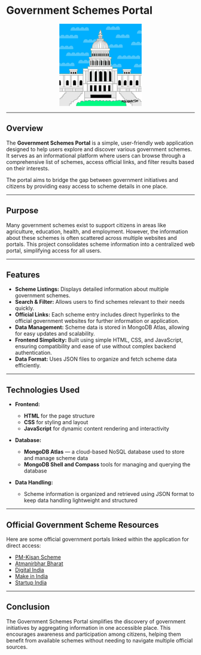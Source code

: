 # Government Schemes Portal

<p align="center">
  <img src="./gov.gif" alt="Government Schemes" />
</p>

---

## Overview

The **Government Schemes Portal** is a simple, user-friendly web application designed to help users explore and discover various government schemes. It serves as an informational platform where users can browse through a comprehensive list of schemes, access official links, and filter results based on their interests.

The portal aims to bridge the gap between government initiatives and citizens by providing easy access to scheme details in one place.

---

## Purpose

Many government schemes exist to support citizens in areas like agriculture, education, health, and employment. However, the information about these schemes is often scattered across multiple websites and portals. This project consolidates scheme information into a centralized web portal, simplifying access for all users.

---

## Features

- **Scheme Listings:** Displays detailed information about multiple government schemes.
- **Search & Filter:** Allows users to find schemes relevant to their needs quickly.
- **Official Links:** Each scheme entry includes direct hyperlinks to the official government websites for further information or application.
- **Data Management:** Scheme data is stored in MongoDB Atlas, allowing for easy updates and scalability.
- **Frontend Simplicity:** Built using simple HTML, CSS, and JavaScript, ensuring compatibility and ease of use without complex backend authentication.
- **Data Format:** Uses JSON files to organize and fetch scheme data efficiently.

---

## Technologies Used

- **Frontend:** 
  - **HTML** for the page structure
  - **CSS** for styling and layout
  - **JavaScript** for dynamic content rendering and interactivity

- **Database:** 
  - **MongoDB Atlas** — a cloud-based NoSQL database used to store and manage scheme data
  - **MongoDB Shell and Compass** tools for managing and querying the database

- **Data Handling:** 
  - Scheme information is organized and retrieved using JSON format to keep data handling lightweight and structured

---

## Official Government Scheme Resources

Here are some official government portals linked within the application for direct access:

- [PM-Kisan Scheme](https://pmkisan.gov.in/)
- [Atmanirbhar Bharat](https://atmanirbharbharat.mygov.in/)
- [Digital India](https://digitalindia.gov.in/)
- [Make in India](https://www.makeinindia.com/)
- [Startup India](https://www.startupindia.gov.in/)

---

## Conclusion

The Government Schemes Portal simplifies the discovery of government initiatives by aggregating information in one accessible place. This encourages awareness and participation among citizens, helping them benefit from available schemes without needing to navigate multiple official sources.

